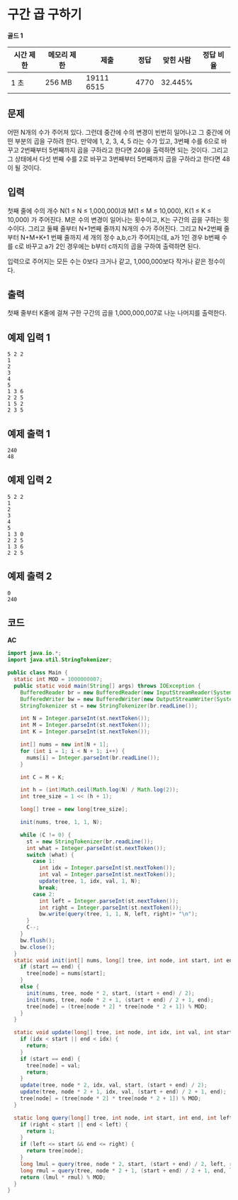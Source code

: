 # 구간 곱 구하기

**골드 1**

|시간 제한	|메모리 제한	|제출	|정답|	맞힌 사람	|정답 비율|
|---|---|---|---|---|---|
|1 초	|256 MB	|19111	6515|	4770|	32.445%|

## 문제 

어떤 N개의 수가 주어져 있다. 그런데 중간에 수의 변경이 빈번히 일어나고 그 중간에 어떤 부분의 곱을 구하려 한다. 만약에 1, 2, 3, 4, 5 라는 수가 있고, 3번째 수를 6으로 바꾸고 2번째부터 5번째까지 곱을 구하라고 한다면 240을 출력하면 되는 것이다. 그리고 그 상태에서 다섯 번째 수를 2로 바꾸고 3번째부터 5번째까지 곱을 구하라고 한다면 48이 될 것이다.

## 입력 

첫째 줄에 수의 개수 N(1 ≤ N ≤ 1,000,000)과 M(1 ≤ M ≤ 10,000), K(1 ≤ K ≤ 10,000) 가 주어진다. M은 수의 변경이 일어나는 횟수이고, K는 구간의 곱을 구하는 횟수이다. 그리고 둘째 줄부터 N+1번째 줄까지 N개의 수가 주어진다. 그리고 N+2번째 줄부터 N+M+K+1 번째 줄까지 세 개의 정수 a,b,c가 주어지는데, a가 1인 경우 b번째 수를 c로 바꾸고 a가 2인 경우에는 b부터 c까지의 곱을 구하여 출력하면 된다.

입력으로 주어지는 모든 수는 0보다 크거나 같고, 1,000,000보다 작거나 같은 정수이다.

## 출력 

첫째 줄부터 K줄에 걸쳐 구한 구간의 곱을 1,000,000,007로 나눈 나머지를 출력한다.

## 예제 입력 1

```
5 2 2
1
2
3
4
5
1 3 6
2 2 5
1 5 2
2 3 5
```

## 예제 출력 1

```
240
48
```

## 예제 입력 2

```
5 2 2
1
2
3
4
5
1 3 0
2 2 5
1 3 6
2 2 5
```

## 예제 출력 2

```
0
240
```

## 코드 

**AC**

```java
import java.io.*;
import java.util.StringTokenizer;

public class Main {
  static int MOD = 1000000007;
  public static void main(String[] args) throws IOException {
    BufferedReader br = new BufferedReader(new InputStreamReader(System.in));
    BufferedWriter bw = new BufferedWriter(new OutputStreamWriter(System.out));
    StringTokenizer st = new StringTokenizer(br.readLine());

    int N = Integer.parseInt(st.nextToken());
    int M = Integer.parseInt(st.nextToken());
    int K = Integer.parseInt(st.nextToken());

    int[] nums = new int[N + 1];
    for (int i = 1; i < N + 1; i++) {
      nums[i] = Integer.parseInt(br.readLine());
    }

    int C = M + K;

    int h = (int)Math.ceil(Math.log(N) / Math.log(2));
    int tree_size = 1 << (h + 1);

    long[] tree = new long[tree_size];

    init(nums, tree, 1, 1, N);

    while (C != 0) {
      st = new StringTokenizer(br.readLine());
      int what = Integer.parseInt(st.nextToken());
      switch (what) {
        case 1:
          int idx = Integer.parseInt(st.nextToken());
          int val = Integer.parseInt(st.nextToken());
          update(tree, 1, idx, val, 1, N);
          break;
        case 2:
          int left = Integer.parseInt(st.nextToken());
          int right = Integer.parseInt(st.nextToken());
          bw.write(query(tree, 1, 1, N, left, right)+ "\n");
      }
      C--;
    }
    bw.flush();
    bw.close();
  }
  static void init(int[] nums, long[] tree, int node, int start, int end) {
    if (start == end) {
      tree[node] = nums[start];
    }
    else {
      init(nums, tree, node * 2, start, (start + end) / 2);
      init(nums, tree, node * 2 + 1, (start + end) / 2 + 1, end);
      tree[node] = (tree[node * 2] * tree[node * 2 + 1]) % MOD;
    }
  }

  static void update(long[] tree, int node, int idx, int val, int start, int end) {
    if (idx < start || end < idx) {
      return;
    }
    if (start == end) {
      tree[node] = val;
      return;
    }
    update(tree, node * 2, idx, val, start, (start + end) / 2);
    update(tree, node * 2 + 1, idx, val, (start + end) / 2 + 1, end);
    tree[node] = (tree[node * 2] * tree[node * 2 + 1]) % MOD;
  }

  static long query(long[] tree, int node, int start, int end, int left, int right) {
    if (right < start || end < left) {
      return 1;
    }
    if (left <= start && end <= right) {
      return tree[node];
    }
    long lmul = query(tree, node * 2, start, (start + end) / 2, left, right);
    long rmul = query(tree, node * 2 + 1, (start + end) / 2 + 1, end, left, right);
    return (lmul * rmul) % MOD;
  }
}
```
